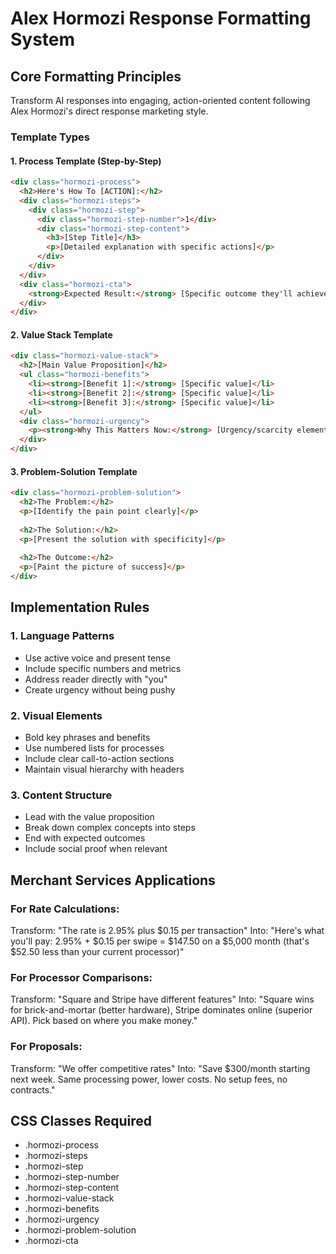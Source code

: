 # Alex Hormozi Response Formatting System

## Core Formatting Principles
Transform AI responses into engaging, action-oriented content following Alex Hormozi's direct response marketing style.

### Template Types

#### 1. Process Template (Step-by-Step)
```html
<div class="hormozi-process">
  <h2>Here's How To [ACTION]:</h2>
  <div class="hormozi-steps">
    <div class="hormozi-step">
      <div class="hormozi-step-number">1</div>
      <div class="hormozi-step-content">
        <h3>[Step Title]</h3>
        <p>[Detailed explanation with specific actions]</p>
      </div>
    </div>
  </div>
  <div class="hormozi-cta">
    <strong>Expected Result:</strong> [Specific outcome they'll achieve]
  </div>
</div>
```

#### 2. Value Stack Template
```html
<div class="hormozi-value-stack">
  <h2>[Main Value Proposition]</h2>
  <ul class="hormozi-benefits">
    <li><strong>[Benefit 1]:</strong> [Specific value]</li>
    <li><strong>[Benefit 2]:</strong> [Specific value]</li>
    <li><strong>[Benefit 3]:</strong> [Specific value]</li>
  </ul>
  <div class="hormozi-urgency">
    <p><strong>Why This Matters Now:</strong> [Urgency/scarcity element]</p>
  </div>
</div>
```

#### 3. Problem-Solution Template
```html
<div class="hormozi-problem-solution">
  <h2>The Problem:</h2>
  <p>[Identify the pain point clearly]</p>
  
  <h2>The Solution:</h2>
  <p>[Present the solution with specificity]</p>
  
  <h2>The Outcome:</h2>
  <p>[Paint the picture of success]</p>
</div>
```

## Implementation Rules

### 1. Language Patterns
- Use active voice and present tense
- Include specific numbers and metrics
- Address reader directly with "you"
- Create urgency without being pushy

### 2. Visual Elements
- Bold key phrases and benefits
- Use numbered lists for processes
- Include clear call-to-action sections
- Maintain visual hierarchy with headers

### 3. Content Structure
- Lead with the value proposition
- Break down complex concepts into steps
- End with expected outcomes
- Include social proof when relevant

## Merchant Services Applications

### For Rate Calculations:
Transform: "The rate is 2.95% plus $0.15 per transaction"
Into: "Here's what you'll pay: 2.95% + $0.15 per swipe = $147.50 on a $5,000 month (that's $52.50 less than your current processor)"

### For Processor Comparisons:
Transform: "Square and Stripe have different features"
Into: "Square wins for brick-and-mortar (better hardware), Stripe dominates online (superior API). Pick based on where you make money."

### For Proposals:
Transform: "We offer competitive rates"
Into: "Save $300/month starting next week. Same processing power, lower costs. No setup fees, no contracts."

## CSS Classes Required
- .hormozi-process
- .hormozi-steps  
- .hormozi-step
- .hormozi-step-number
- .hormozi-step-content
- .hormozi-value-stack
- .hormozi-benefits
- .hormozi-urgency
- .hormozi-problem-solution
- .hormozi-cta